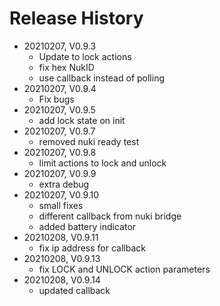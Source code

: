 # Release History

* 20210207, V0.9.3
  * Update to lock actions
  * fix hex NukID
  * use callback instead of polling
* 20210207, V0.9.4
  * Fix bugs
* 20210207, V0.9.5
  * add lock state on init
* 20210207, V0.9.7
  * removed nuki ready test
* 20210207, V0.9.8
  * limit actions to lock and unlock
* 20210207, V0.9.9
  * extra debug
* 20210207, V0.9.10
  * small fixes
  * different callback from nuki bridge
  * added battery indicator
* 20210208, V0.9.11
  * fix ip address for callback
* 20210208, V0.9.13
  * fix LOCK and UNLOCK action parameters
* 20210208, V0.9.14
  * updated callback
